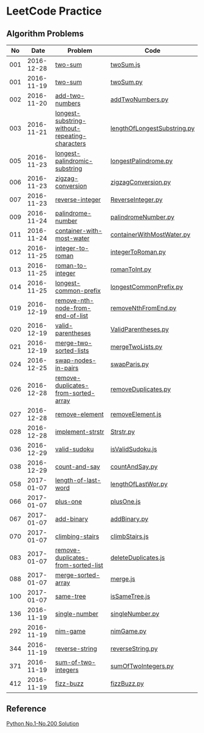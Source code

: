LeetCode Practice
=====================

Algorithm Problems
---------------------

|No|Date|Problem|Code|
|----|------|------|------|
|001|2016-12-28|[two-sum](https://leetcode.com/problems/two-sum/)|[twoSum.js](001-two-sum/)|
|001|2016-11-19|[two-sum](https://leetcode.com/problems/two-sum/)|[twoSum.py](001-two-sum/)|
|002|2016-11-20|[add-two-numbers](https://leetcode.com/problems/add-two-numbers/)|[addTwoNumbers.py](002-add-two-numbers/)|
|003|2016-11-21|[longest-substring-without-repeating-characters](https://leetcode.com/problems/longest-substring-without-repeating-characters/)|[lengthOfLongestSubstring.py](003-longest-substring-without-repeating-characters/)|
|005|2016-11-23|[longest-palindromic-substring](https://leetcode.com/problems/longest-palindromic-substring/)|[longestPalindrome.py](005-longest-palindromic-substring/)|
|006|2016-11-23|[zigzag-conversion](https://leetcode.com/problems/zigzag-conversion/)|[zigzagConversion.py](006-zigzag-conversion/)|
|007|2016-11-23|[reverse-integer](https://leetcode.com/problems/reverse-integer/)|[ReverseInteger.py](007-reverse-integer/)|
|009|2016-11-24|[palindrome-number](https://leetcode.com/problems/palindrome-number/)|[palindromeNumber.py](009-palindrome-number/)|
|011|2016-11-24|[container-with-most-water](https://leetcode.com/problems/container-with-most-water/)|[containerWithMostWater.py](011-container-with-most-water/)|
|012|2016-11-25|[integer-to-roman](https://leetcode.com/problems/integer-to-roman/)|[integerToRoman.py](012-integer-to-roman/)|
|013|2016-11-25|[roman-to-integer](https://leetcode.com/problems/roman-to-integer/)|[romanToInt.py](013-roman-to-integer/)|
|014|2016-11-25|[longest-common-prefix](https://leetcode.com/problems/longest-common-prefix/)|[longestCommonPrefix.py](014-longest-common-prefix/)|
|019|2016-12-19|[remove-nth-node-from-end-of-list](https://leetcode.com/problems/remove-nth-node-from-end-of-list/)|[removeNthFromEnd.py](019-remove-nth-node-from-end-of-list/)|
|020|2016-12-19|[valid-parentheses](https://leetcode.com/problems/valid-parentheses/)|[ValidParentheses.py](020-valid-parentheses/)|
|021|2016-12-19|[merge-two-sorted-lists](https://leetcode.com/problems/merge-two-sorted-lists/)|[mergeTwoLists.py](021-merge-two-sorted-lists/)|
|024|2016-12-25|[swap-nodes-in-pairs](https://leetcode.com/problems/swap-nodes-in-pairs/)|[swapParis.py](024-swap-nodes-in-pairs/)|
|026|2016-12-28|[remove-duplicates-from-sorted-array](https://leetcode.com/problems/remove-duplicates-from-sorted-array/)|[removeDuplicates.py](026-remove-duplicates-from-sorted-array/)|
|027|2016-12-28|[remove-element](https://leetcode.com/problems/remove-element/)|[removeElement.js](027-remove-element/)|
|028|2016-12-28|[implement-strstr](https://leetcode.com/problems/implement-strstr/)|[Strstr.py](028-implement-strstr/)|
|036|2016-12-29|[valid-sudoku](https://leetcode.com/problems/valid-sudoku/)|[isValidSudoku.js](036-valid-sudoku/)|
|038|2016-12-29|[count-and-say](https://leetcode.com/problems/count-and-say/)|[countAndSay.py](038-count-and-say/)|
|058|2017-01-07|[length-of-last-word](https://leetcode.com/problems/length-of-last-word/)|[lengthOfLastWor.py](058-length-of-last-word/)|
|066|2017-01-07|[plus-one](https://leetcode.com/problems/plus-one/)|[plusOne.js](066-plus-one/)|
|067|2017-01-07|[add-binary](https://leetcode.com/problems/add-binary/)|[addBinary.py](067-add-binary/)|
|070|2017-01-07|[climbing-stairs](https://leetcode.com/problems/climbing-stairs/)|[climbStairs.js](070-climbing-stairs/)|
|083|2017-01-07|[remove-duplicates-from-sorted-list](https://leetcode.com/problems/remove-duplicates-from-sorted-list/)|[deleteDuplicates.js](083-remove-duplicates-from-sorted-list/)|
|088|2017-01-07|[merge-sorted-array](https://leetcode.com/problems/merge-sorted-array/)|[merge.js](088-merge-sorted-array/)|
|100|2017-01-07|[same-tree](https://leetcode.com/problems/same-tree/)|[isSameTree.js](100-same-tree/)|
|136|2016-11-19|[single-number](https://leetcode.com/problems/single-number/)|[singleNumber.py](136-single-number/)|
|292|2016-11-19|[nim-game](https://leetcode.com/problems/nim-game/)|[nimGame.py](292-nim-game/)|
|344|2016-11-19|[reverse-string](https://leetcode.com/problems/reverse-string/)|[reverseString.py](344-reverse-string/)|
|371|2016-11-19|[sum-of-two-integers](https://leetcode.com/problems/sum-of-two-integers/)|[sumOfTwoIntegers.py](371-sum-of-two-integers/)|
|412|2016-11-19|[fizz-buzz](https://leetcode.com/problems/fizz-buzz/)|[fizzBuzz.py](412-fizz-buzz/)|
Reference
---------------

[Python No.1-No.200 Solution](https://shenjie1993.gitbooks.io/leetcode-python/content/)
